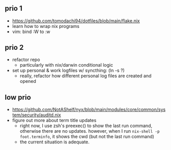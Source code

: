 #
## prio 1
- https://github.com/tomodachi94/dotfiles/blob/main/flake.nix
- learn how to wrap nix programs
- vim: bind :W to :w

## prio 2
- refactor repo
  - particularly with nix/darwin conditional logic
- set up personal & work logfiles w/ syncthing: (ln -s ?)
  - really, refactor how different personal log files are created and opened

## low prio
- https://github.com/NotAShelf/nyx/blob/main/modules/core/common/system/security/auditd.nix
- figure out more about term title updates
  - right now, I use zsh's preexec() to show the last run command,
    otherwise there are no updates. however, when I run
    `nix-shell -p foot.terminfo`,
    it shows the cwd (but not the last run command)
  - the current situation is adequate.
